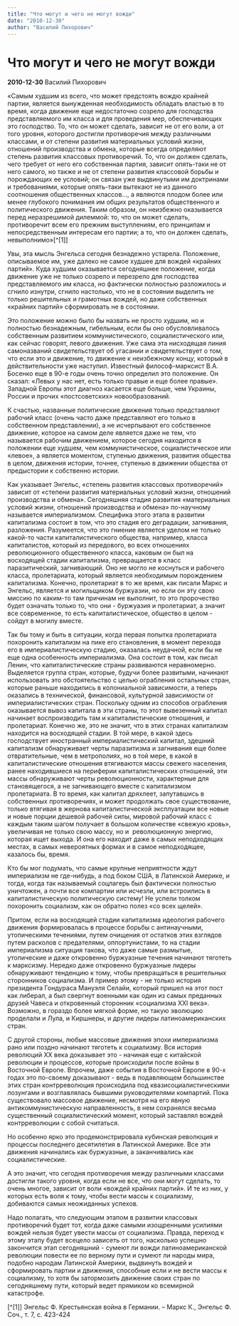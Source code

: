 ```yaml
---
title: "Что могут и чего не могут вожди"
date: "2010-12-30"
author: "Василий Пихорович"
---
```


# Что могут и чего не могут вожди

**2010-12-30** Василий Пихорович

«Самым худшим из всего, что может предстоять вождю крайней партии, является вынужденная необходимость обладать властью в то время, когда движение еще недостаточно созрело для господства представляемого им класса и для проведения мер, обеспечивающих это господство. То, что он может сделать, зависит не от его воли, а от того уровня, которого достигли противоречия между различными классами, и от степени развития материальных условий жизни, отношений производства и обмена, которые всегда определяют степень развития классовых противоречий. То, что он должен сделать, чего требует от него его собственная партия, зависит опять-таки не от него самого, но также и не от степени развития классовой борьбы и порождающих ее условий; он связан уже выдвинутыми им доктринами и требованиями, которые опять-таки вытекают не из данного соотношения общественных классов..., а являются плодом более или менее глубокого понимания им общих результатов общественного и политического движения. Таким образом, он неизбежно оказывается перед неразрешимой дилеммой: то, что он может сделать, противоречит всем его прежним выступлениям, его принципам и непосредственным интересам его партии; а то, что он должен сделать, невыполнимо»[^[1]]

Увы, эта мысль Энгельса сегодня безнадежно устарела. Положение, описываемое им, уже далеко не самое худшее для вождей «крайних партий». Куда худшим оказывается сегодняшнее положение, когда движение уже не только созрело и перезрело для господства представляемого им класса, но фактически полностью разложилось и сгнило изнутри, сгнило настолько, что не в состоянии выделить не только решительных и грамотных вождей, но даже собственных «крайних партий» сформировать не в состоянии.

Это положение можно было бы назвать не просто худшим, но и полностью безнадежным, гибельным, если бы оно обусловливалось собственным развитием коммунистического, социалистического или, как сейчас говорят, левого движения. Уже сама эта нисходящая линия самоназваний свидетельствует об угасании и свидетельствует о том, что если это и движение, то движение к неизбежному концу, который в действительности уже наступил. Известный философ-марксист В.А. Босенко еще в 90-е годы очень точно определил это положение. Он сказал: «Левых у нас нет, есть только правые и еще более правые». Западной Европы этот диагноз касается еще больше, чем Украины, России и прочих «постсоветских» новообразований.

К счастью, названные политические движения только представляют рабочий класс (очень часто даже представляют его только в собственном представлении), а не исчерпывают его собственное движение, которое на самом деле является даже не тем, что называется рабочим движением, которое сегодня находится в положении еще худшем, чем коммунистическое, социалистическое или «левое», а является моментом, ступенью движения, развития общества в целом, движения истории, точнее, ступенью в движении общества от предыстории к собственно истории.

Как указывает Энгельс, «степень развития классовых противоречий» зависит от «степени развития материальных условий жизни, отношений производства и обмена». Сегодняшняя стадия развития «материальных условий жизни, отношений производства и обмена» по-научному называется империализмом. Специфика этого этапа в развитии капитализма состоит в том, что это стадия его деградации, загнивания, разложения. Разумеется, что это гниение является уделом не только какой-то части капиталистического общества, например, класса капиталистов, который из передового, во всех отношениях революционного общественного класса, каковым он был на восходящей стадии капитализма, превращается в класс паразитический, загнивающий. Оно не могло не коснуться и рабочего класса, пролетариата, который является необходимым порождением капитализма. Конечно, пролетариат в то же время, как писали Маркс и Энгельс, является и могильщиком буржуазии, но если он эту свою миссию по каким-то там причинам не выполнит, то это пророчество будет означать только то, что они - буржуазия и пролетариат, а значит все современное, то есть капиталистическое, общество в целом - сойдут в могилу вместе.

Так бы тому и быть в ситуации, когда первая попытка пролетариата похоронить капитализм на пике его становления, в момент перехода его в империалистическую стадию, оказалась неудачной, если бы не еще одна особенность империализма. Она состоит в том, как писал Ленин, что капиталистические страны развиваются неравномерно. Выделяется группа стран, которые, будучи более развитыми, начинают использовать это обстоятельство с целью ограбления остальных стран, которые раньше находились в колониальной зависимости, а теперь оказались в технической, финансовой, культурной зависимости от империалистических стран. Поскольку одним из способов ограбления оказывается вывоз капитала в эти страны, то этот вывезенный капитал начинает воспроизводить там и капиталистические отношения, и пролетариат. Конечно же, это не значит, что в этих странах капитализм находится на восходящей стадии. В той мере, в какой здесь господствует иностранный империалистический капитал, здешний капитализм обнаруживает черты паразитизма и загнивания еще более отвратительные, чем в метрополиях, но в той мере, в какой в капиталистические отношения втягиваются массы свежего населения, ранее находившиеся на периферии капиталистических отношений, эти массы обнаруживают черты революционности, характерные для становящегося, а не загнивающего вместе с капитализмом пролетариата. В то время, как капитал дряхлеет, запутавшись в собственных противоречиях, и может продолжать свое существование, только втягивая в жернова капиталистической эксплуатации все новые и новые порции дешевой рабочей силы, мировой рабочий класс с каждым таким шагом получает в большом количестве «свежую кровь», увеличивая не только свою массу, но и  революционную энергию, которая ищет выхода. И она его находит даже в самых неподходящих местах, в самых невероятных формах и в самое неподходящее, казалось бы, время.

Кто бы мог подумать, что самые крупные неприятности ждут империализм не где-нибудь, а под боком США, в Латинской Америке, и тогда, когда так называемый соцлагерь был фактически полностью уничтожен, а почти все компартии или исчезли, или встроились в капиталистическую политическую систему! Не успели толком похоронить социализм, как он обратно полез «со всех щелей».

Притом, если на восходящей стадии капитализма идеология рабочего движения формировалась в процессе борьбы с антинаучными, утопическими течениями, путем очищения от остатков этих взглядов путем расколов с предателями, оппортунистами, то на стадии империализма ситуация такова, что даже самые размытые, утопические и даже откровенно буржуазные течения начинают тяготеть к марксизму. Нередко даже откровенно буржуазные лидеры обнаруживают тенденцию к тому, чтобы превращаться в решительных сторонников социализма. И пример этому - не только история президента Гондураса Мануэля Селайи, который пришел на этот пост как либерал, а был свергнут военными как один из самых преданных друзей Чавеса и откровенный сторонник «социализма ХХІ века». Возможно, в гораздо более мягкой форме, но такую эволюцию проделали и Лула, и Киршнеры, и другие лидеры латиноамериканских стран.

С другой стороны, любые массовые движения эпохи империализма рано или поздно начинают тяготеть к социализму. Вся история революций ХХ века доказывает это - начиная еще с китайской революции и процессов, которые происходили после войны в Восточной Европе. Впрочем, даже события в Восточной Европе в 90-х годах это по-своему доказывают - ведь в подавляющем большинстве этих стран контрреволюция происходила под квазисоциалистическими лозунгами и возглавлялась бывшими руководителями компартий. Пока существовало массовое движение, несмотря на его явную антикоммунистическую направленность, в нем сохранялся весьма существенный социалистический момент, который заставлял вождей контрреволюции с собой считаться.

Но особенно ярко это продемонстрировала кубинская революция и процессы последнего десятилетия в Латинской Америке. Все эти движения начинались как буржуазные, а заканчивались как социалистические.

А это значит, что сегодня противоречия между различными классами достигли такого уровня, когда если не все, что они могут сделать, то очень многое, зависит от воли «вождей крайних партий». И те из них, у которых есть воля к тому, чтобы вести массы к социализму, добиваются самых неожиданных успехов.

Надо полагать, что следующим этапом в развитии классовых противоречий будет тот, когда даже самыми изощренными усилиями вождей нельзя будет увести массы от социализма. Правда, переход к этому этапу будет всецело зависеть от того, насколько успешно закончится этап сегодняшний - сумеют ли вожди латиноамериканской революции повести ее по верному пути и сумеют ли народы мира, подобно народам Латинской Америки, выдвинуть вождей и сформировать партии и движения, способные если и не вести массы к социализму, то хотя бы затормозить движение своих стран по сегодняшнему пути, который ведет прямиком ко всемирной катастрофе.

[^[1]] Энгельс Ф. Крестьянская война в Германии. – Маркс К., Энгельс Ф. Соч., т. 7, с. 423-424